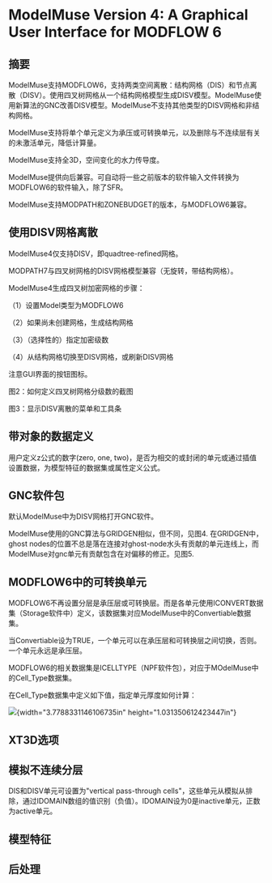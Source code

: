 # ModelMuse Version 4: A Graphical User Interface for MODFLOW 6

## 摘要

ModelMuse支持MODFLOW6，支持两类空间离散：结构网格（DIS）和节点离散（DISV）。使用四叉树网格从一个结构网格模型生成DISV模型。ModelMuse使用新算法的GNC改善DISV模型。ModelMuse不支持其他类型的DISV网格和非结构网格。

ModelMuse支持将单个单元定义为承压或可转换单元，以及删除与不连续层有关的未激活单元，降低计算量。

ModelMuse支持全3D，空间变化的水力传导度。

ModelMuse提供向后兼容。可自动将一些之前版本的软件输入文件转换为MODFLOW6的软件输入，除了SFR。

ModelMuse支持MODPATH和ZONEBUDGET的版本，与MODFLOW6兼容。

## 使用DISV网格离散

ModelMuse4仅支持DISV，即quadtree-refined网格。

MODPATH7与四叉树网格的DISV网格模型兼容（无旋转，带结构网格）。

ModelMuse4生成四叉树加密网格的步骤：

（1）设置Model类型为MODFLOW6

（2）如果尚未创建网格，生成结构网格

（3）（选择性的）指定加密级数

（4）从结构网格切换至DISV网格，或刷新DISV网格

注意GUI界面的按钮图标。

图2：如何定义四叉树网格分级数的截图

图3：显示DISV离散的菜单和工具条

## 带对象的数据定义

用户定义z公式的数字(zero, one,
two)，是否为相交的或封闭的单元或通过插值设置数据，为模型特征的数据集或属性定义公式。

## GNC软件包

默认ModelMuse中为DISV网格打开GNC软件。

ModelMuse使用的GNC算法与GRIDGEN相似，但不同，见图4. 在GRIDGEN中，ghost
nodes的位置不总是落在连接对ghost-node水头有贡献的单元连线上，而ModelMuse对gnc单元有贡献包含在对偏移的修正。见图5.

## MODFLOW6中的可转换单元

MODFLOW6不再设置分层是承压层或可转换层。而是各单元使用ICONVERT数据集（Storage软件中）定义，该数据集对应ModelMuse中的Convertiable数据集。

当Convertiable设为TRUE，一个单元可以在承压层和可转换层之间切换，否则。一个单元永远是承压层。

MODFLOW6的相关数据集是ICELLTYPE（NPF软件包），对应于MOdelMuse中的Cell_Type数据集。

在Cell_Type数据集中定义如下值，指定单元厚度如何计算：

![](./media/image1.emf){width="3.7788331146106735in"
height="1.031350612423447in"}

## XT3D选项

## 模拟不连续分层

DIS和DISV单元可设置为\"vertical pass-through
cells\"，这些单元从模拟从排除，通过IDOMAIN数组的值识别（负值）。IDOMAIN设为0是inactive单元，正数为active单元。

## 模型特征

## 后处理
